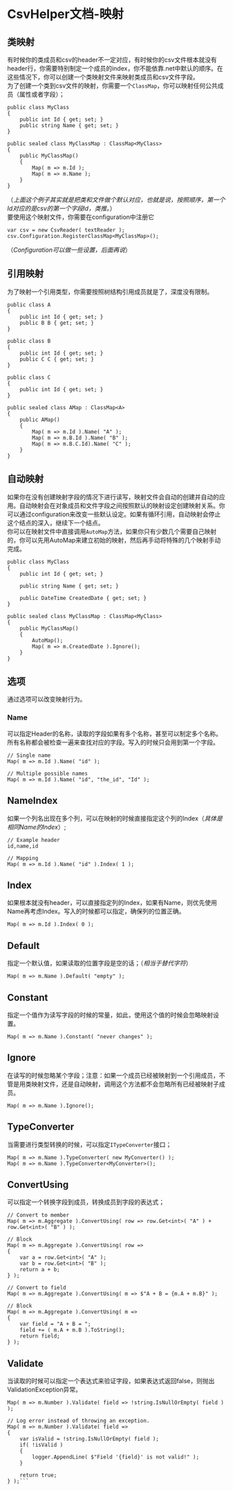 # CsvHelper文档-映射
## 类映射
有时候你的类成员和csv的header不一定对应，有时候你的csv文件根本就没有header行，你需要特别制定一个成员的index，你不能依靠.net中默认的顺序。在这些情况下，你可以创建一个类映射文件来映射类成员和csv文件字段。  
为了创建一个类到csv文件的映射，你需要一个```ClassMap```，你可以映射任何公共成员（属性或者字段）；  
```
public class MyClass
{
    public int Id { get; set; }
    public string Name { get; set; }
}

public sealed class MyClassMap : ClassMap<MyClass>
{
    public MyClassMap()
    {
        Map( m => m.Id );
        Map( m => m.Name );
    }
}
```
（*上面这个例子其实就是把类和文件做个默认对应，也就是说，按照顺序，第一个Id对应的是csv的第一个字段Id，类推。*）  
要使用这个映射文件，你需要在configuration中注册它
```
var csv = new CsvReader( textReader );
csv.Configuration.RegisterClassMap<MyClassMap>();
```
（*Configuration可以做一些设置，后面再说*）
## 引用映射
为了映射一个引用类型，你需要按照树结构引用成员就是了，深度没有限制。  
```
public class A
{
    public int Id { get; set; }
    public B B { get; set; }
}

public class B
{
    public int Id { get; set; }
    public C C { get; set; }
}

public class C
{
    public int Id { get; set; }
}

public sealed class AMap : ClassMap<A>
{
    public AMap()
    {
        Map( m => m.Id ).Name( "A" );
        Map( m => m.B.Id ).Name( "B" );
        Map( m => m.B.C.Id).Name( "C" );
    }
}
```
## 自动映射
如果你在没有创建映射字段的情况下进行读写，映射文件会自动的创建并自动的应用。自动映射会在对象成员和文件字段之间按照默认的映射设定创建映射关系。你可以通过configuration来改变一些默认设定。如果有循环引用，自动映射会停止这个结点的深入，继续下一个结点。  
你可以在映射文件中直接调用```AutoMap```方法，如果你只有少数几个需要自己映射的，你可以先用AutoMap来建立初始的映射，然后再手动将特殊的几个映射手动完成。
```
public class MyClass
{
    public int Id { get; set; }

    public string Name { get; set; }

    public DateTime CreatedDate { get; set; }
}

public sealed class MyClassMap : ClassMap<MyClass>
{
    public MyClassMap()
    {
        AutoMap();
        Map( m => m.CreatedDate ).Ignore();
    }
}
```
## 选项
通过选项可以改变映射行为。
### Name
可以指定Header的名称，读取的字段如果有多个名称，甚至可以制定多个名称。所有名称都会被检查一遍来查找对应的字段。写入的时候只会用到第一个字段。  
```
// Single name
Map( m => m.Id ).Name( "id" );

// Multiple possible names
Map( m => m.Id ).Name( "id", "the_id", "Id" );
```
## NameIndex
如果一个列名出现在多个列，可以在映射的时候直接指定这个列的Index（*具体是相同Name的Index*）;  
```
// Example header
id,name,id

// Mapping
Map( m => m.Id ).Name( "id" ).Index( 1 );
```
## Index
如果根本就没有header，可以直接指定列的Index，如果有Name，则优先使用Name再考虑Index。写入的时候都可以指定，确保列的位置正确。  
```
Map( m => m.Id ).Index( 0 );
```
## Default
指定一个默认值，如果读取的位置字段是空的话；（*相当于替代字符*）  
```
Map( m => m.Name ).Default( "empty" );
```
## Constant
指定一个值作为读写字段的时候的常量，如此，使用这个值的时候会忽略映射设置。  
```
Map( m => m.Name ).Constant( "never changes" );
```
## Ignore
在读写的时候忽略某个字段；注意：如果一个成员已经被映射到一个引用成员，不管是用类映射文件，还是自动映射，调用这个方法都不会忽略所有已经被映射子成员。  
```
Map( m => m.Name ).Ignore();
```
## TypeConverter
当需要进行类型转换的时候，可以指定```ITypeConverter```接口；
```
Map( m => m.Name ).TypeConverter( new MyConverter() );
Map( m => m.Name ).TypeConverter<MyConverter>();
```
## ConvertUsing
可以指定一个转换字段到成员，转换成员到字段的表达式；  
```
// Convert to member
Map( m => m.Aggregate ).ConvertUsing( row => row.Get<int>( "A" ) + row.Get<int>( "B" ) );

// Block
Map( m => m.Aggregate ).ConvertUsing( row =>
{
    var a = row.Get<int>( "A" );
    var b = row.Get<int>( "B" );
    return a + b;
} );

// Convert to field
Map( m => m.Aggregate ).ConvertUsing( m => $"A + B = {m.A + m.B}" );

// Block
Map( m => m.Aggregate ).ConvertUsing( m =>
{
    var field = "A + B = ";
    field += ( m.A + m.B ).ToString();
    return field;
} );
```
## Validate
当读取的时候可以指定一个表达式来验证字段，如果表达式返回false，则抛出ValidationException异常。
```// Ensure field isn't blank.
Map( m => m.Number ).Validate( field => !string.IsNullOrEmpty( field ) );

// Log error instead of throwing an exception.
Map( m => m.Number ).Validate( field =>
{
    var isValid = !string.IsNullOrEmpty( field );
    if( !isValid )
    {
        logger.AppendLine( $"Field '{field}' is not valid!" );
    }

    return true;
} );```